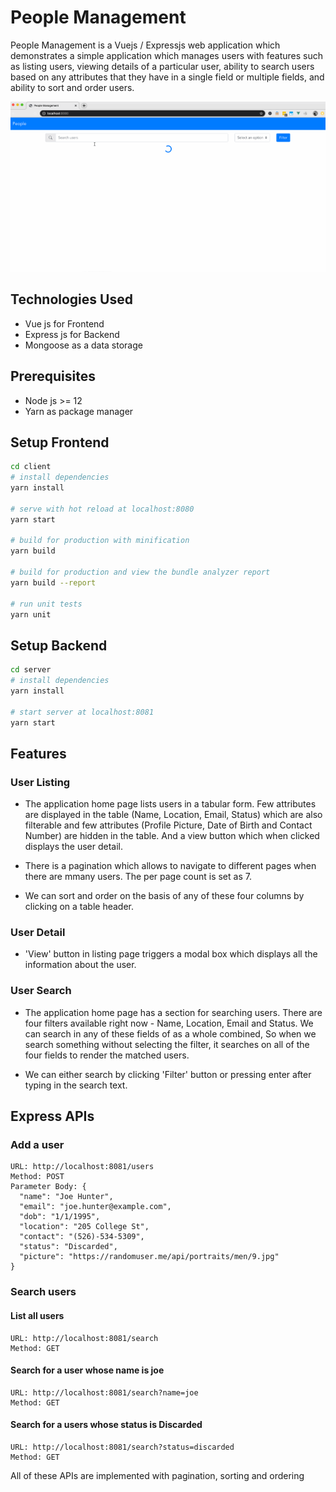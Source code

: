 # People Management

People Management is a Vuejs / Expressjs web application which demonstrates a simple application which manages users with features such as listing users, viewing details of a particular user, ability to search users based on any attributes that they have in a single field or multiple fields, and ability to sort and order users.

<img alt="People Management" src="people_management.gif">

## Technologies Used
- Vue js for Frontend
- Express js for Backend
- Mongoose as a data storage

## Prerequisites
- Node js >= 12
- Yarn as package manager

## Setup Frontend
``` bash
cd client
# install dependencies
yarn install

# serve with hot reload at localhost:8080
yarn start

# build for production with minification
yarn build

# build for production and view the bundle analyzer report
yarn build --report

# run unit tests
yarn unit
```

## Setup Backend
``` bash
cd server
# install dependencies
yarn install

# start server at localhost:8081
yarn start
```

## Features
### User Listing
- The application home page lists users in a tabular form. Few attributes are displayed in the table (Name, Location, Email, Status) which are also filterable and few attributes (Profile Picture, Date of Birth and Contact Number) are hidden in the table. And a view button which when clicked displays the user detail.

- There is a pagination which allows to navigate to different pages when there are mmany users. The per page count is set as 7.

- We can sort and order on the basis of any of these four columns by clicking on a table header.

### User Detail
- 'View' button in listing page triggers a modal box which displays all the information about the user.

### User Search
- The application home page has a section for searching users. There are four filters available right now - Name, Location, Email and Status. We can search in any of these fields of as a whole combined, So when we search something without selecting the filter, it searches on all of the four fields to render the matched users.

- We can either search by clicking 'Filter' button or pressing enter after typing in the search text.

## Express APIs

### Add a user
```
URL: http://localhost:8081/users
Method: POST
Parameter Body: {
  "name": "Joe Hunter",
  "email": "joe.hunter@example.com",
  "dob": "1/1/1995",
  "location": "205 College St",
  "contact": "(526)-534-5309",
  "status": "Discarded",
  "picture": "https://randomuser.me/api/portraits/men/9.jpg"
}
```

### Search users
#### List all users
```
URL: http://localhost:8081/search
Method: GET
```

#### Search for a user whose name is joe
```
URL: http://localhost:8081/search?name=joe
Method: GET
```

#### Search for a users whose status is Discarded
```
URL: http://localhost:8081/search?status=discarded
Method: GET
```
All of these APIs are implemented with pagination, sorting and ordering
